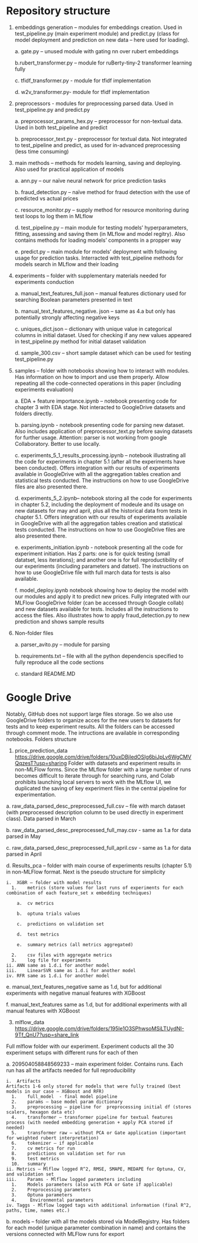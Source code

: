 # Repository structure #

1.	embeddings generation – modules for embeddings creation. Used in test_pipeline.py (main experiment module) and predict.py (class for model deployment and prediction on new data – here used for loading).


    a.	gate.py – unused module with gating nn over rubert embeddings


    b.rubert_transformer.py – module for ruBerty-tiny-2 transformer learning fully


    c.	tfidf_transformer.py  - module for tfidf implementation


    d.	w2v_transformer.py- module for tfidf implementation


2.	preprocessors - modules for preprocessing parsed data. Used in test_pipeline.py and predict.py


    a.	preprocessor_params_hex.py – preprocessor for non-textual data. Used in both test_pipeline and predict


    b.	preprocessor_text.py - preprocessor for textual data. Not integrated to test_pipeline and predict, as used for in-advanced preprocessing (less time consuming)


3.	main methods – methods for models learning, saving and deploying. Also used for practical application of models

    a.	ann.py – our naïve neural network for price prediction tasks


    b.	fraud_detection.py – naïve method for fraud detection with the use of predicted vs actual prices


    c.	resource_monitor.py – supply method for resource monitoring during test loops to log them in MLflow


    d.	test_pipeline.py – main module for testing models’ hyperparameters, fitting, assessing and saving them (in MLflow and model regitry). Also contains methods for loading models’ components in a propper way


    e.	predict.py – main module for models’ deployment with following usage for prediction tasks. Interracted with test_pipeline methods for models search in MLflow and their loading


4.	experiments – folder with supplementary materials needed for experiments conduction


    a.	manual_text_features_full.json – manual features dictionary used for searching Boolean parameters presented in text 


    b.	manual_text_features_negative. json – same as 4.a but only has potentially strongly affecting negative keys


    c.	uniques_dict.json – dictionary with unique value in categorical columns in initial dataset. Used for checking if any new values appeared in test_pipeline.py method for initial dataset validation


    d.	sample_300.csv – short sample dataset which can be used for testing test_pipeline.py 


5.	samples – folder with notebooks showing how to interact with modules. Has information on how to import and use them properly. Allow repeating all the code-connected operations in this paper (including experiments evaluation) 


    a.	EDA + feature importance.ipynb – notebook presenting code for chapter 3 with EDA stage. Not interacted to GoogleDrive datasets and folders directly.


    b.	 parsing.ipynb - notebook presenting code for parsing new dataset. Also includes application of preprocessor_text.py before saving datasets for further usage. Attention: parser is not working from google Collaboratory. Better to use locally.


    c.	experiments_5_1_results_processing.ipynb – notebook illustrating all the code for experiments in chapter 5.1 (after all the experiments have been conducted). Offers integration with our results of experiments available in GoogleDrive with all the aggregation tables creation and statistical tests conducted. The instructions on how to use GoogleDrive files are also presented there.


    d.	experiments_5_2.ipynb– notebook storing all the code for experiments in chapter 5.2, including the deployment of modeule and its usage on new datasets for may and april, plus all the historical data from tests in chapter 5.1. Offers integration with our results of experiments available in GoogleDrive with all the aggregation tables creation and statistical tests conducted. The instructions on how to use GoogleDrive files are also presented there.


    e.	experiments_initiation.ipynb - notebook presenting all the code for experiment initiation. Has 2 parts: one is for quick testing (small datatset, less iterations); and another one is for full reproductibility of our experiments (including parameters and datset). The instructions on how to use GoogleDrive file with full march data for tests is also available.


    f.	model_deploy.ipynb notebook showing how to deploy the model with our modules and apply it to predict new prices. Fully integrated with our MLFlow GoogleDrive folder (can be accessed through Google collab) and new datasets available for tests. Includes all the instructions to access the files. Also illustrates how to apply fraud_detection.py to new prediction and shows sample results  


6.	Non-folder files


    a.	parser_avito.py – module for parsing 


    b.	requirements.txt – file with all the python dependencis specified to fully reproduce all the code sections


    c.	standard README.MD

# Google Drive #

Notably, GitHub does not support large files storage. So we also use GoogleDrive folders to organize acces for the new users to datasets for tests and to keep experiment results. All the folders can be accessed through comment mode. The intructions are available in corresponding notebooks.
Folders structure

1.	price_prediction_data https://drive.google.com/drive/folders/10uxDBjledOSIg6biJpLv6WgCMVQqzesT?usp=sharing
Folder with datasets and experiment results in non-MLFlow forms. Since the MLflow folder with a large number of runs becomes difficult to iterate through for searching runs, and Colab prohibits launching local servers to work with the MLflow UI, we duplicated the saving of key experiment files in the central pipeline for experimentation.

  a.	raw_data_parsed_desc_preprocessed_full.csv – file with march dataset (with preprocessed description column to be used directly in experiment class). Data parsed in March
  
  b.	raw_data_parsed_desc_preprocessed_full_may.csv - same as 1.a for data parsed in May 
  
  c.	raw_data_parsed_desc_preprocessed_full_april.csv - same as 1.a for data parsed in April
  
  d.	Results_pca – folder with main course of experiments results (chapter 5.1) in non-MLFlow format. Next is the pseudo structure for simplicity
  
    i.	XGBR – folder with model results 
      1.	metrics (store values for last runs of experiments for each combination of each feature_set x embedding techniques)
      
        a.	cv metrics 
        
        b.	optuna trials values
        
        c.	predictions on validation set
        
        d.	test metrics
        
        e.	summary metrics (all metrics aggregated)
        
      2.	csv files with aggregate metrics
      3.	log file for experiments
    ii.	ANN same as 1.d.i for another model
    iii.	LinearSVR same as 1.d.i for another model
    iv.	RFR same as 1.d.i for another model
  e.	manual_text_features_negative same as 1.d, but for additional experiments with negative manual features with XGBoost
  
  f.	manual_text_features same as 1.d, but for additional experiments with all manual features with XGBoost
  
3.	mlflow_data https://drive.google.com/drive/folders/195Ie1O3SPhwsoMSiLTUydNI-9Tf_QnU7?usp=share_link


Full mlflow folder with our experiment. Experiment coducts all the 30 experiment setups with different runs for each of then

  a.	209504058848569233 – main experiment folder. Contains runs. Each run has all the artifacts needed for full reproducibility
  
    i.	Artifacts
    Artifacts 1-6 only stored for models that were fully trained (best models in our case – XGBoost and RFR)
      1.	full_model  - final model pipeline 
      2.	params – base model param dictionary
      3.	preprocessing – pipeline for  preprocessing initial df (stores scalers, hexagon data etc)
      4.	transformer – transformer pipeline for textual features process (with needed embedding generation + apply PCA stored if needed)
      5.	transformer raw – without PCA or Gate application (important for weighted rubert interpretation)
      6.	tokenizer – if applicable
      7.	cv metrics for run
      8.	predictions on validation set for run
      9.	test metrics 
      10.	summary
    ii.	Metrics – Mlflow logged R^2, RMSE, SMAPE, MEDAPE for Optuna, CV, and validation set
    iii.	Params - Mlflow logged parameters including
      1.	Models parameters (also with PCA or Gate if applicable)
      2.	Preprocessing parameters
      3.	Optuna parameters
      4.	 Environmental parameters
    iv.	Taggs - Mlflow logged tags with additional information (final R^2, paths, time, names etc.)
    
  b.	models – folder with all the models stored via ModelRegistry. Has folders  for each model (unique parameter combination in name) and contains the versions connected with MLFlow runs for export
   
